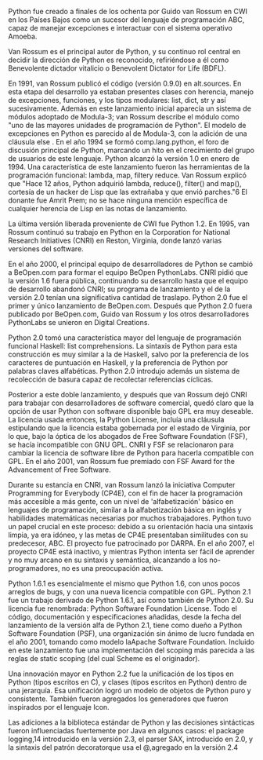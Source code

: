 
Python fue creado a finales de los ochenta por Guido van Rossum en CWI en los Países Bajos como un sucesor del lenguaje de programación ABC, capaz de manejar excepciones e interactuar con el sistema operativo Amoeba.

Van Rossum es el principal autor de Python, y su continuo rol central en decidir la dirección de Python es reconocido, refiriéndose a él como Benevolente dictador vitalicio o Benevolent Dictator for Life (BDFL).

En 1991, van Rossum publicó el código (versión 0.9.0) en alt.sources. En esta etapa del desarrollo ya estaban presentes clases con herencia, manejo de excepciones, funciones, y los tipos modulares: list, dict, str y así sucesivamente. Además en este lanzamiento inicial aparecía un sistema de módulos adoptado de Modula-3; van Rossum describe el módulo como "uno de las mayores unidades de programación de Python". El modelo de excepciones en Python es parecido al de Modula-3, con la adición de una cláusula else . En el año 1994 se formó comp.lang.python, el foro de discusión principal de Python, marcando un hito en el crecimiento del grupo de usuarios de este lenguaje. Python alcanzó la versión 1.0 en enero de 1994. Una característica de este lanzamiento fueron las herramientas de la programación funcional: lambda, map, filtery reduce. Van Rossum explicó que "Hace 12 años, Python adquirió lambda, reduce(), filter() and map(), cortesía de un hacker de Lisp que las extrañaba y que envió parches."6 El donante fue Amrit Prem; no se hace ninguna mención específica de cualquier herencia de Lisp en las notas de lanzamiento.

La última versión liberada proveniente de CWI fue Python 1.2. En 1995, van Rossum continuó su trabajo en Python en la Corporation for National Research Initiatives (CNRI) en Reston, Virginia, donde lanzó varias versiones del software.

En el año 2000, el principal equipo de desarrolladores de Python se cambió a BeOpen.com para formar el equipo BeOpen PythonLabs. CNRI pidió que la versión 1.6 fuera pública, continuando su desarrollo hasta que el equipo de desarrollo abandonó CNRI; su programa de lanzamiento y el de la versión 2.0 tenían una significativa cantidad de traslapo. Python 2.0 fue el primer y único lanzamiento de BeOpen.com. Después que Python 2.0 fuera publicado por BeOpen.com, Guido van Rossum y los otros desarrolladores PythonLabs se unieron en Digital Creations.

Python 2.0 tomó una característica mayor del lenguaje de programación funcional Haskell: list comprehensions. La sintaxis de Python para esta construcción es muy similar a la de Haskell, salvo por la preferencia de los caracteres de puntuación en Haskell, y la preferencia de Python por palabras claves alfabéticas. Python 2.0 introdujo además un sistema de recolección de basura capaz de recolectar referencias cíclicas.

Posterior a este doble lanzamiento, y después que van Rossum dejó CNRI para trabajar con desarrolladores de software comercial, quedó claro que la opción de usar Python con software disponible bajo GPL era muy deseable. La licencia usada entonces, la Python License, incluía una cláusula estipulando que la licencia estaba gobernada por el estado de Virginia, por lo que, bajo la óptica de los abogados de Free Software Foundation (FSF), se hacía incompatible con GNU GPL. CNRI y FSF se relacionaron para cambiar la licencia de software libre de Python para hacerla compatible con GPL. En el año 2001, van Rossum fue premiado con FSF Award for the Advancement of Free Software.

Durante su estancia en CNRI, van Rossum lanzó la iniciativa Computer Programming for Everybody (CP4E), con el fin de hacer la programación más accesible a más gente, con un nivel de 'alfabetización' básico en lenguajes de programación, similar a la alfabetización básica en inglés y habilidades matemáticas necesarias por muchos trabajadores. Python tuvo un papel crucial en este proceso: debido a su orientación hacia una sintaxis limpia, ya era idóneo, y las metas de CP4E presentaban similitudes con su predecesor, ABC. El proyecto fue patrocinado por DARPA. En el año 2007, el proyecto CP4E está inactivo, y mientras Python intenta ser fácil de aprender y no muy arcano en su sintaxis y semántica, alcanzando a los no-programadores, no es una preocupación activa.

Python 1.6.1 es esencialmente el mismo que Python 1.6, con unos pocos arreglos de bugs, y con una nueva licencia compatible con GPL. Python 2.1 fue un trabajo derivado de Python 1.6.1, así como también de Python 2.0. Su licencia fue renombrada: Python Software Foundation License. Todo el código, documentación y especificaciones añadidas, desde la fecha del lanzamiento de la versión alfa de Python 2.1, tiene como dueño a Python Software Foundation (PSF), una organización sin ánimo de lucro fundada en el año 2001, tomando como modelo laApache Software Foundation. Incluido en este lanzamiento fue una implementación del scoping más parecida a las reglas de static scoping (del cual Scheme es el originador).

Una innovación mayor en Python 2.2 fue la unificación de los tipos en Python (tipos escritos en C), y clases (tipos escritos en Python) dentro de una jerarquía. Esa unificación logró un modelo de objetos de Python puro y consistente. También fueron agregados los generadores que fueron inspirados por el lenguaje Icon.

Las adiciones a la biblioteca estándar de Python y las decisiones sintácticas fueron influenciadas fuertemente por Java en algunos casos: el package logging,14 introducido en la versión 2.3, el parser SAX, introducido en 2.0, y la sintaxis del patrón decoratorque usa el @,agregado en la versión 2.4
